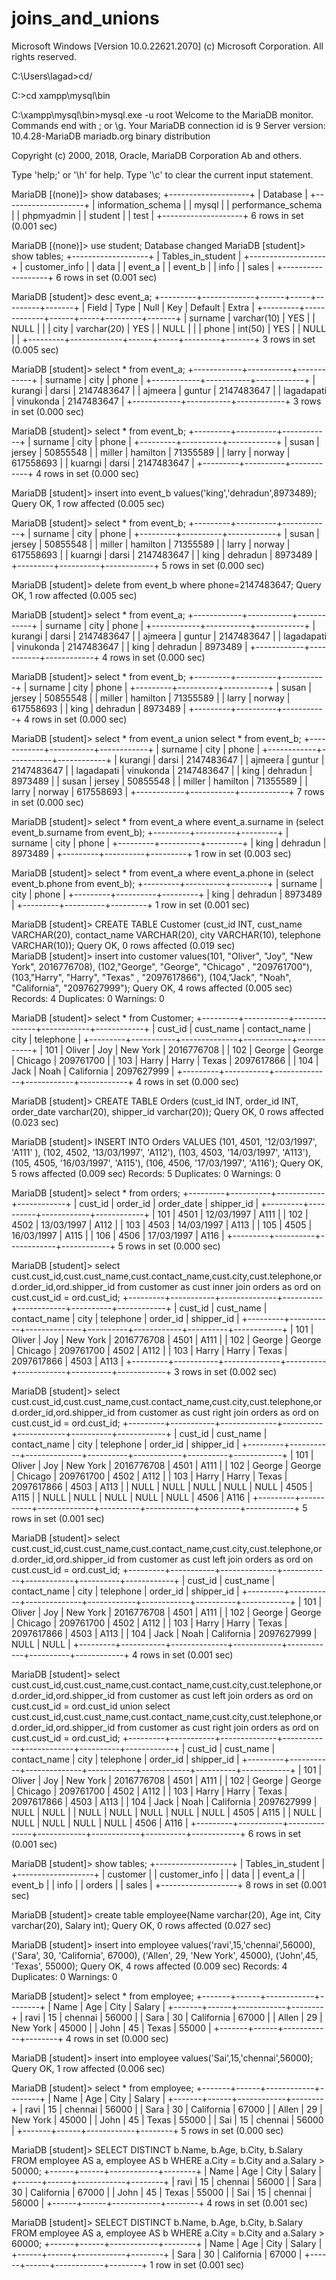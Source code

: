 # joins_and_unions

Microsoft Windows [Version 10.0.22621.2070]
(c) Microsoft Corporation. All rights reserved.

C:\Users\lagad>cd/

C:\>cd xampp\mysql\bin

C:\xampp\mysql\bin>mysql.exe -u root
Welcome to the MariaDB monitor.  Commands end with ; or \g.
Your MariaDB connection id is 9
Server version: 10.4.28-MariaDB mariadb.org binary distribution

Copyright (c) 2000, 2018, Oracle, MariaDB Corporation Ab and others.

Type 'help;' or '\h' for help. Type '\c' to clear the current input statement.

MariaDB [(none)]> show databases;
+--------------------+
| Database           |
+--------------------+
| information_schema |
| mysql              |
| performance_schema |
| phpmyadmin         |
| student            |
| test               |
+--------------------+
6 rows in set (0.001 sec)

MariaDB [(none)]> use student;
Database changed
MariaDB [student]> show tables;
+-------------------+
| Tables_in_student |
+-------------------+
| customer_info     |
| data              |
| event_a           |
| event_b           |
| info              |
| sales             |
+-------------------+
6 rows in set (0.001 sec)

MariaDB [student]> desc event_a;
+---------+-------------+------+-----+---------+-------+
| Field   | Type        | Null | Key | Default | Extra |
+---------+-------------+------+-----+---------+-------+
| surname | varchar(10) | YES  |     | NULL    |       |
| city    | varchar(20) | YES  |     | NULL    |       |
| phone   | int(50)     | YES  |     | NULL    |       |
+---------+-------------+------+-----+---------+-------+
3 rows in set (0.005 sec)

MariaDB [student]> select * from event_a;
+------------+-----------+------------+
| surname    | city      | phone      |
+------------+-----------+------------+
| kurangi    | darsi     | 2147483647 |
| ajmeera    | guntur    | 2147483647 |
| lagadapati | vinukonda | 2147483647 |
+------------+-----------+------------+
3 rows in set (0.000 sec)

MariaDB [student]> select * from event_b;
+---------+----------+------------+
| surname | city     | phone      |
+---------+----------+------------+
| susan   | jersey   |   50855548 |
| miller  | hamilton |   71355589 |
| larry   | norway   |  617558693 |
| kuarngi | darsi    | 2147483647 |
+---------+----------+------------+
4 rows in set (0.000 sec)

MariaDB [student]> insert into event_b values('king','dehradun',8973489);
Query OK, 1 row affected (0.005 sec)

MariaDB [student]> select * from event_b;
+---------+----------+------------+
| surname | city     | phone      |
+---------+----------+------------+
| susan   | jersey   |   50855548 |
| miller  | hamilton |   71355589 |
| larry   | norway   |  617558693 |
| kuarngi | darsi    | 2147483647 |
| king    | dehradun |    8973489 |
+---------+----------+------------+
5 rows in set (0.000 sec)

MariaDB [student]> delete from event_b where phone=2147483647;
Query OK, 1 row affected (0.005 sec)


MariaDB [student]> select * from event_a;
+------------+-----------+------------+
| surname    | city      | phone      |
+------------+-----------+------------+
| kurangi    | darsi     | 2147483647 |
| ajmeera    | guntur    | 2147483647 |
| lagadapati | vinukonda | 2147483647 |
| king       | dehradun  |    8973489 |
+------------+-----------+------------+
4 rows in set (0.000 sec)

MariaDB [student]> select * from event_b;
+---------+----------+-----------+
| surname | city     | phone     |
+---------+----------+-----------+
| susan   | jersey   |  50855548 |
| miller  | hamilton |  71355589 |
| larry   | norway   | 617558693 |
| king    | dehradun |   8973489 |
+---------+----------+-----------+
4 rows in set (0.000 sec)

MariaDB [student]> select * from event_a union select * from event_b;
+------------+-----------+------------+
| surname    | city      | phone      |
+------------+-----------+------------+
| kurangi    | darsi     | 2147483647 |
| ajmeera    | guntur    | 2147483647 |
| lagadapati | vinukonda | 2147483647 |
| king       | dehradun  |    8973489 |
| susan      | jersey    |   50855548 |
| miller     | hamilton  |   71355589 |
| larry      | norway    |  617558693 |
+------------+-----------+------------+
7 rows in set (0.000 sec)

MariaDB [student]> select * from event_a where event_a.surname in (select event_b.surname from event_b);
+---------+----------+---------+
| surname | city     | phone   |
+---------+----------+---------+
| king    | dehradun | 8973489 |
+---------+----------+---------+
1 row in set (0.003 sec)

MariaDB [student]> select * from event_a where event_a.phone in (select event_b.phone from event_b);
+---------+----------+---------+
| surname | city     | phone   |
+---------+----------+---------+
| king    | dehradun | 8973489 |
+---------+----------+---------+
1 row in set (0.001 sec)

MariaDB [student]> CREATE TABLE Customer (cust_id INT, cust_name VARCHAR(20), contact_name VARCHAR(20), city  VARCHAR(10), telephone VARCHAR(10));
Query OK, 0 rows affected (0.019 sec)                                                                                          
MariaDB [student]> insert into customer values(101, "Oliver", "Joy", "New York", 2016776708), (102,"George", "George", "Chicago" , "209761700"), (103,"Harry", "Harry", "Texas" , "2097617866"), (104,"Jack", "Noah", "California", "2097627999");
Query OK, 4 rows affected (0.005 sec)
Records: 4  Duplicates: 0  Warnings: 0

MariaDB [student]> select * from Customer;
+---------+-----------+--------------+------------+------------+
| cust_id | cust_name | contact_name | city       | telephone  |
+---------+-----------+--------------+------------+------------+
|     101 | Oliver    | Joy          | New York   | 2016776708 |
|     102 | George    | George       | Chicago    | 209761700  |
|     103 | Harry     | Harry        | Texas      | 2097617866 |
|     104 | Jack      | Noah         | California | 2097627999 |
+---------+-----------+--------------+------------+------------+
4 rows in set (0.000 sec)

MariaDB [student]> CREATE TABLE Orders (cust_id INT, order_id INT, order_date varchar(20), shipper_id varchar(20));
Query OK, 0 rows affected (0.023 sec)

MariaDB [student]> INSERT INTO Orders VALUES (101, 4501, '12/03/1997', 'A111' ), (102, 4502, '13/03/1997', 'A112'), (103, 4503, '14/03/1997', 'A113'), (105, 4505, '16/03/1997', 'A115'), (106, 4506, '17/03/1997', 'A116');
Query OK, 5 rows affected (0.009 sec)
Records: 5  Duplicates: 0  Warnings: 0

MariaDB [student]> select * from orders;
+---------+----------+------------+------------+
| cust_id | order_id | order_date | shipper_id |
+---------+----------+------------+------------+
|     101 |     4501 | 12/03/1997 | A111       |
|     102 |     4502 | 13/03/1997 | A112       |
|     103 |     4503 | 14/03/1997 | A113       |
|     105 |     4505 | 16/03/1997 | A115       |
|     106 |     4506 | 17/03/1997 | A116       |
+---------+----------+------------+------------+
5 rows in set (0.000 sec)

MariaDB [student]> select cust.cust_id,cust.cust_name,cust.contact_name,cust.city,cust.telephone,ord.order_id,ord.shipper_id from customer as cust inner join orders as ord on cust.cust_id = ord.cust_id;
+---------+-----------+--------------+----------+------------+----------+------------+
| cust_id | cust_name | contact_name | city     | telephone  | order_id | shipper_id |
+---------+-----------+--------------+----------+------------+----------+------------+
|     101 | Oliver    | Joy          | New York | 2016776708 |     4501 | A111       |
|     102 | George    | George       | Chicago  | 209761700  |     4502 | A112       |
|     103 | Harry     | Harry        | Texas    | 2097617866 |     4503 | A113       |
+---------+-----------+--------------+----------+------------+----------+------------+
3 rows in set (0.002 sec)

MariaDB [student]> select cust.cust_id,cust.cust_name,cust.contact_name,cust.city,cust.telephone,ord.order_id,ord.shipper_id from customer as cust right join orders as ord on cust.cust_id = ord.cust_id;
+---------+-----------+--------------+----------+------------+----------+------------+
| cust_id | cust_name | contact_name | city     | telephone  | order_id | shipper_id |
+---------+-----------+--------------+----------+------------+----------+------------+
|     101 | Oliver    | Joy          | New York | 2016776708 |     4501 | A111       |
|     102 | George    | George       | Chicago  | 209761700  |     4502 | A112       |
|     103 | Harry     | Harry        | Texas    | 2097617866 |     4503 | A113       |
|    NULL | NULL      | NULL         | NULL     | NULL       |     4505 | A115       |
|    NULL | NULL      | NULL         | NULL     | NULL       |     4506 | A116       |
+---------+-----------+--------------+----------+------------+----------+------------+
5 rows in set (0.001 sec)

MariaDB [student]> select cust.cust_id,cust.cust_name,cust.contact_name,cust.city,cust.telephone,ord.order_id,ord.shipper_id from customer as cust left join orders as ord on cust.cust_id = ord.cust_id;
+---------+-----------+--------------+------------+------------+----------+------------+
| cust_id | cust_name | contact_name | city       | telephone  | order_id | shipper_id |
+---------+-----------+--------------+------------+------------+----------+------------+
|     101 | Oliver    | Joy          | New York   | 2016776708 |     4501 | A111       |
|     102 | George    | George       | Chicago    | 209761700  |     4502 | A112       |
|     103 | Harry     | Harry        | Texas      | 2097617866 |     4503 | A113       |
|     104 | Jack      | Noah         | California | 2097627999 |     NULL | NULL       |
+---------+-----------+--------------+------------+------------+----------+------------+
4 rows in set (0.001 sec)

MariaDB [student]> select cust.cust_id,cust.cust_name,cust.contact_name,cust.city,cust.telephone,ord.order_id,ord.shipper_id from customer as cust left join orders as ord on cust.cust_id = ord.cust_id union select cust.cust_id,cust.cust_name,cust.contact_name,cust.city,cust.telephone,ord.order_id,ord.shipper_id from customer as cust right join orders as ord on cust.cust_id = ord.cust_id;
+---------+-----------+--------------+------------+------------+----------+------------+
| cust_id | cust_name | contact_name | city       | telephone  | order_id | shipper_id |
+---------+-----------+--------------+------------+------------+----------+------------+
|     101 | Oliver    | Joy          | New York   | 2016776708 |     4501 | A111       |
|     102 | George    | George       | Chicago    | 209761700  |     4502 | A112       |
|     103 | Harry     | Harry        | Texas      | 2097617866 |     4503 | A113       |
|     104 | Jack      | Noah         | California | 2097627999 |     NULL | NULL       |
|    NULL | NULL      | NULL         | NULL       | NULL       |     4505 | A115       |
|    NULL | NULL      | NULL         | NULL       | NULL       |     4506 | A116       |
+---------+-----------+--------------+------------+------------+----------+------------+
6 rows in set (0.001 sec)

MariaDB [student]> show tables;
+-------------------+
| Tables_in_student |
+-------------------+
| customer          |
| customer_info     |
| data              |
| event_a           |
| event_b           |
| info              |
| orders            |
| sales             |
+-------------------+
8 rows in set (0.001 sec)

MariaDB [student]> create table employee(Name varchar(20), Age int, City varchar(20), Salary int);
Query OK, 0 rows affected (0.027 sec)

MariaDB [student]> insert into employee values('ravi',15,'chennai',56000),('Sara', 30, 'California', 67000), ('Allen', 29, 'New York', 45000), ('John',45, 'Texas', 55000);
Query OK, 4 rows affected (0.009 sec)
Records: 4  Duplicates: 0  Warnings: 0

MariaDB [student]> select * from employee;
+-------+------+------------+--------+
| Name  | Age  | City       | Salary |
+-------+------+------------+--------+
| ravi  |   15 | chennai    |  56000 |
| Sara  |   30 | California |  67000 |
| Allen |   29 | New York   |  45000 |
| John  |   45 | Texas      |  55000 |
+-------+------+------------+--------+
4 rows in set (0.000 sec)

MariaDB [student]> insert into employee values('Sai',15,'chennai',56000);
Query OK, 1 row affected (0.006 sec)

MariaDB [student]> select * from employee;
+-------+------+------------+--------+
| Name  | Age  | City       | Salary |
+-------+------+------------+--------+
| ravi  |   15 | chennai    |  56000 |
| Sara  |   30 | California |  67000 |
| Allen |   29 | New York   |  45000 |
| John  |   45 | Texas      |  55000 |
| Sai   |   15 | chennai    |  56000 |
+-------+------+------------+--------+
5 rows in set (0.000 sec)

MariaDB [student]> SELECT DISTINCT b.Name, b.Age, b.City, b.Salary FROM employee AS a, employee AS b WHERE a.City = b.City   and a.Salary > 50000;
+------+------+------------+--------+
| Name | Age  | City       | Salary |
+------+------+------------+--------+
| ravi |   15 | chennai    |  56000 |
| Sara |   30 | California |  67000 |
| John |   45 | Texas      |  55000 |
| Sai  |   15 | chennai    |  56000 |
+------+------+------------+--------+
4 rows in set (0.001 sec)

MariaDB [student]> SELECT DISTINCT b.Name, b.Age, b.City, b.Salary FROM employee AS a, employee AS b WHERE a.City = b.City   and a.Salary > 60000;
+------+------+------------+--------+
| Name | Age  | City       | Salary |
+------+------+------------+--------+
| Sara |   30 | California |  67000 |
+------+------+------------+--------+
1 row in set (0.001 sec)
